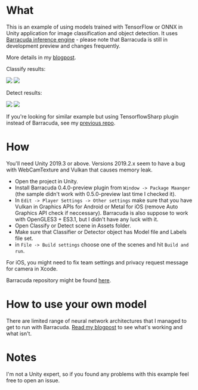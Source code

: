 # What

This is an example of using models trained with TensorFlow or ONNX in Unity application for image classification and object detection. It uses [Barracuda inference engine](https://docs.unity3d.com/Packages/com.unity.barracuda@0.4/manual/index.html) - please note that Barracuda is still in development preview and changes frequently.

More details in my [blogpost](https://classifai.net/blog/tensorflow-onnx-unity/).

Classify results:

![](https://raw.githubusercontent.com/Syn-McJ/TFClassify-Unity-Barracuda/master/SampleImages/classify1.png)
![](https://raw.githubusercontent.com/Syn-McJ/TFClassify-Unity-Barracuda/master/SampleImages/classify2.png)

Detect results:

![](https://raw.githubusercontent.com/Syn-McJ/TFClassify-Unity-Barracuda/master/SampleImages/detect1.png)
![](https://raw.githubusercontent.com/Syn-McJ/TFClassify-Unity-Barracuda/master/SampleImages/detect2.png)

If you're looking for similar example but using TensorflowSharp plugin instead of Barracuda, see my [previous repo](https://github.com/Syn-McJ/TFClassify-Unity).

# How

You'll need Unity 2019.3 or above. Versions 2019.2.x seem to have a bug with WebCamTexture and Vulkan that causes memory leak.

- Open the project in Unity.
- Install Barracuda 0.4.0-preview plugin from `Window -> Package Maanger` (the sample didn't work with 0.5.0-preview last time I checked it).
- In `Edit -> Player Settings -> Other settings` make sure that you have Vulkan in Graphics APIs for Android or Metal for iOS (remove Auto Graphics API check if neccessary). Barracuda is also suppose to work with OpenGLES3 + ES3.1, but I didn't have any luck with it.
- Open Classify or Detect scene in Assets folder.
- Make sure that Classifier or Detector object has Model file and Labels file set.
- in `File -> Build settings` choose one of the scenes and hit `Build and run`.

For iOS, you might need to fix team settings and privacy request message for camera in Xcode.

Barracuda repository might be found [here](https://github.com/Unity-Technologies/barracuda-release).

# How to use your own model

There are limited range of neural network architectures that I managed to get to run with Barracuda. [Read my blogpost](https://classifai.net/blog/tensorflow-onnx-unity/) to see what's working and what isn't.

# Notes

I'm not a Unity expert, so if you found any problems with this example feel free to open an issue.
